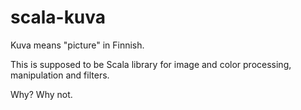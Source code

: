 # scala-kuva


Kuva means "picture" in Finnish.

This is supposed to be Scala library for image and color processing, manipulation and filters. 

Why? Why not.
